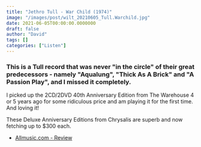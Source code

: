 ```yaml
---
title: "Jethro Tull - War Child (1974)"
image: "/images/post/wilt_20210605_Tull.Warchild.jpg"
date: 2021-06-05T00:00:00.0000000
draft: false
author: "David"
tags: []
categories: ["Listen"]
---
```

### This is a Tull record that was never "in the circle" of their great predecessors - namely "Aqualung", "Thick As A Brick" and "A Passion Play", and I missed it completely.

 I picked up the 2CD/2DVD 40th Anniversary Edition from The Warehouse 4 or 5 years ago for some ridiculous price and am playing it for the first time. And loving it!

 These Deluxe Anniversary Editions from Chrysalis are superb and now fetching up to $300 each.

-  [Allmusic.com - Review](https://www.allmusic.com/album/war-child-mw0000602827)